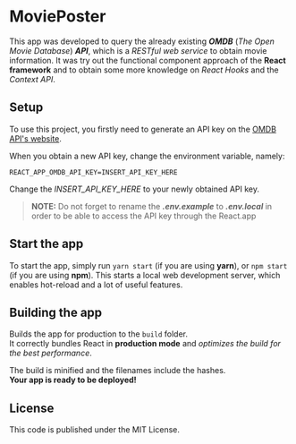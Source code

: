 # MoviePoster

This app was developed to query the already existing ***OMDB*** (*The Open Movie Database*) ***API***, which is a *RESTful web service* to obtain movie information. It was try out the functional component approach of the **React framework** and to obtain some more knowledge on *React Hooks* and the *Context API*.

## Setup

To use this project, you firstly need to generate an API key on the [OMDB API's website]([https://omdbapi.com/apikey.aspx](https://omdbapi.com/apikey.aspx)).

When you obtain a new API key, change the environment variable, namely:

    REACT_APP_OMDB_API_KEY=INSERT_API_KEY_HERE
Change the *INSERT_API_KEY_HERE* to your newly obtained API key.

> **NOTE:** Do not forget to rename the ***.env.example*** to ***.env.local*** in order to be able to access the API key through the React.app

## Start the app

To start the app, simply run `yarn start` (if you are using **yarn**), or `npm start` (if you are using **npm**). This starts a local web development server, which enables hot-reload and a lot of useful features.

## Building the app

Builds the app for production to the `build` folder.<br />
It correctly bundles React in **production mode** and *optimizes the build for the best performance*.

The build is minified and the filenames include the hashes.<br />
**Your app is ready to be deployed!**

## License

This code is published under the MIT License.
